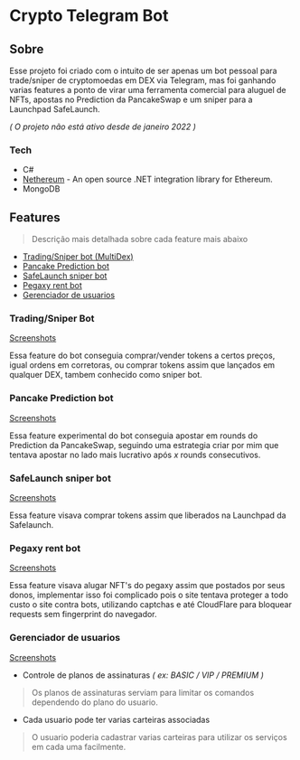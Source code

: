 # Crypto Telegram Bot
## Sobre

Esse projeto foi criado com o intuito de ser apenas um bot pessoal para trade/sniper de cryptomoedas em DEX via Telegram, mas foi ganhando varias features a ponto de virar uma ferramenta comercial para aluguel de NFTs, apostas no Prediction da PancakeSwap e um sniper para a Launchpad SafeLaunch.

*_( O projeto não está ativo desde de janeiro 2022 )_*

### Tech
- C#
- [Nethereum] - An open source .NET integration library for Ethereum.
- MongoDB

## Features
> Descrição mais detalhada sobre cada feature mais abaixo

- [Trading/Sniper bot (MultiDex)](#tradingsniper-bot)
- [Pancake Prediction bot](#pancake-prediction-bot)
- [SafeLaunch sniper bot](#SafeLaunch-sniper-bot)
- [Pegaxy rent bot](#Pegaxy-rent-bot)
- [Gerenciador de usuarios](#Gerenciador-de-usuarios)

### Trading/Sniper Bot
[Screenshots](screenshots/trade_sniper/screenshot.md)

Essa feature do bot conseguia comprar/vender tokens a certos preços, igual ordens em corretoras, ou comprar tokens assim que lançados em qualquer DEX, tambem conhecido como sniper bot.

### Pancake Prediction bot
[Screenshots](screenshots/prediction/screenshot.md)

Essa feature experimental do bot conseguia apostar em rounds do Prediction da PancakeSwap, seguindo uma estrategia criar por mim que tentava apostar no lado mais lucrativo após _x_ rounds consecutivos.

### SafeLaunch sniper bot
[Screenshots](screenshots/safelaunch/screenshot.md)

Essa feature visava comprar tokens assim que liberados na Launchpad da Safelaunch.

### Pegaxy rent bot
[Screenshots](screenshots/pegaxy/screenshot.md)

Essa feature visava alugar NFT's do pegaxy assim que postados por seus donos, implementar isso foi complicado pois o site tentava proteger a todo custo o site contra bots, utilizando captchas e até CloudFlare para bloquear requests sem fingerprint do navegador.

### Gerenciador de usuarios
[Screenshots](screenshots/gerenciador_usuarios/screenshot.md)

- Controle de planos de assinaturas _( ex: BASIC / VIP / PREMIUM )_
> Os planos de assinaturas serviam para limitar os comandos dependendo do plano do usuario.
- Cada usuario pode ter varias carteiras associadas
> O usuario poderia cadastrar varias carteiras para utilizar os serviços em cada uma facilmente. 



[Nethereum]: <https://nethereum.com/>

